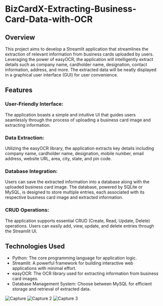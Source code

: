 # BizCardX-Extracting-Business-Card-Data-with-OCR

## Overview

This project aims to develop a Streamlit application that streamlines the extraction of relevant information from business cards uploaded by users. Leveraging the power of easyOCR, the application will intelligently extract details such as company name, cardholder name, designation, contact information, address, and more. The extracted data will be neatly displayed in a graphical user interface (GUI) for user convenience.


## Features
### User-Friendly Interface: 
The application boasts a simple and intuitive UI that guides users seamlessly through the process of uploading a business card image and extracting information.

### Data Extraction: 
Utilizing the easyOCR library, the application extracts key details including company name, cardholder name, designation, mobile number, email address, website URL, area, city, state, and pin code.

### Database Integration: 
Users can save the extracted information into a database along with the uploaded business card image. The database, powered by SQLite or MySQL, is designed to store multiple entries, each associated with its respective business card image and extracted information.

### CRUD Operations: 
The application supports essential CRUD (Create, Read, Update, Delete) operations. Users can easily add, view, update, and delete entries through the Streamlit UI.

## Technologies Used
- Python: The core programming language for application logic.
- Streamlit: A powerful framework for building interactive web applications with minimal effort.
- easyOCR: The OCR library used for extracting information from business card images.
- Database Management System: Choose between MySQL for efficient storage and retrieval of extracted data.


![Capture](https://github.com/kailagovardhinik/BizCardX-Extracting-Business-Card-Data-with-OCR/assets/141433548/663382ba-a0b4-468d-9e63-bbc2713160ec)
![Capture 2](https://github.com/kailagovardhinik/BizCardX-Extracting-Business-Card-Data-with-OCR/assets/141433548/74ff6806-6dcf-4b5e-9876-731c2ed3b718)
![Capture 3](https://github.com/kailagovardhinik/BizCardX-Extracting-Business-Card-Data-with-OCR/assets/141433548/5c8098bd-5ec2-4253-9a25-f0bee1494e96)
